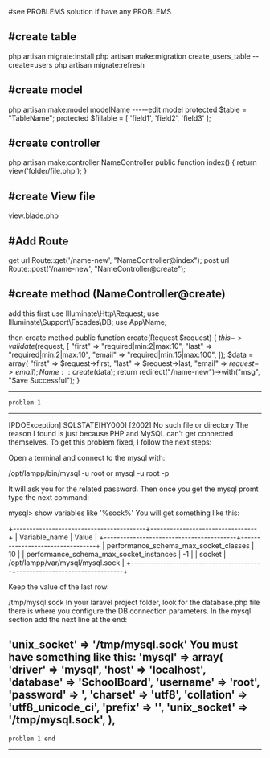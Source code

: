 #see PROBLEMS solution if have any PROBLEMS

#create table
-----------------------------------
php artisan migrate:install
php artisan make:migration create_users_table --create=users
php artisan migrate:refresh


#create model
------------------------------------
php artisan make:model modelName
-----edit model
        protected $table = "TableName";
        protected $fillable = [
            'field1', 'field2', 'field3'
        ];


#create controller
------------------------------------
php artisan make:controller NameController
    public function index()
    {
      return view('folder/file.php');
    }


#create View file
------------------------------------
view.blade.php



#Add Route
------------------------------------
get url
    Route::get('/name-new', "NameController@index");
post url
    Route::post('/name-new', "NameController@create");


#create method (NameController@create)
-------------------------------------
add this first
    use Illuminate\Http\Request;
    use Illuminate\Support\Facades\DB;
    use App\Name;

then create method
    public function create(Request $request)
        {
            $this->validate($request, [
                "first" => "required|min:2|max:10",
                "last" => "required|min:2|max:10",
                "email" => "required|min:15|max:100",
            ]);
            $data = array(
            "first" => $request->first,
            "last" => $request->last,
            "email" => $request->email
            );
            Name::create($data);
            return redirect("/name-new")->with("msg", "Save Successful");
        }





------------------------------------------------------------------------------------
    problem 1
------------------------------------------------------------------------------------
[PDOException]
SQLSTATE[HY000] [2002] No such file or directory
The reason I found is just because PHP and MySQL can't get connected themselves. To get this problem fixed, I follow the next steps:

Open a terminal and connect to the mysql with:

/opt/lampp/bin/mysql -u root
or
mysql -u root -p

It will ask you for the related password. Then once you get the mysql promt type the next command:

mysql> show variables like '%sock%'
You will get something like this:

+-----------------------------------------+---------------------------------+
| Variable_name                           | Value                           |
+-----------------------------------------+---------------------------------+
| performance_schema_max_socket_classes   | 10                              |
| performance_schema_max_socket_instances | -1                              |
| socket                                  | /opt/lampp/var/mysql/mysql.sock |
+-----------------------------------------+---------------------------------+

Keep the value of the last row:

/tmp/mysql.sock
In your laravel project folder, look for the database.php file there is where you configure the DB connection parameters. In the mysql section add the next line at the end:

'unix_socket' => '/tmp/mysql.sock'
You must have something like this:
'mysql' => array(
            'driver'    => 'mysql',
            'host'      => 'localhost',
            'database'  => 'SchoolBoard',
            'username'  => 'root',
            'password'  => ',
            'charset'   => 'utf8',
            'collation' => 'utf8_unicode_ci',
            'prefix'    => '',
            'unix_socket' => '/tmp/mysql.sock',
        ),
------------------------------------------------------------------------------------
    problem 1 end
------------------------------------------------------------------------------------
